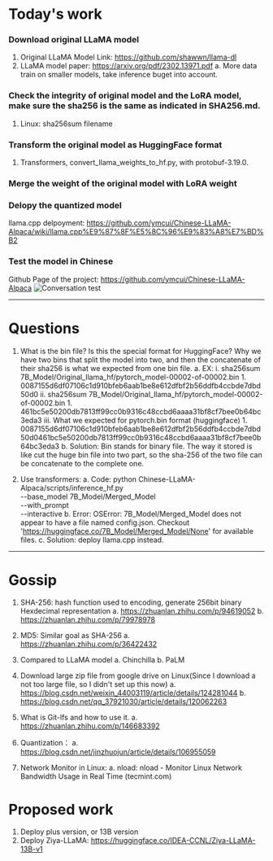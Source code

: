 # Today's work
### Download original LLaMA model
1. Original LLaMA Model Link: https://github.com/shawwn/llama-dl
2. LLaMA model paper: https://arxiv.org/pdf/2302.13971.pdf
    a. More data train on smaller models, take inference buget into account.
    
### Check the integrity of original model and the LoRA model, make sure the sha256 is the same as indicated in SHA256.md.
1. Linux: sha256sum filename

### Transform the original model as HuggingFace format
1. Transformers, convert_llama_weights_to_hf.py, with protobuf-3.19.0.

### Merge the weight of the original model with LoRA weight

### Delopy the quantized model
llama.cpp delpoyment: https://github.com/ymcui/Chinese-LLaMA-Alpaca/wiki/llama.cpp%E9%87%8F%E5%8C%96%E9%83%A8%E7%BD%B2

### Test the model in Chinese
Github Page of the project: https://github.com/ymcui/Chinese-LLaMA-Alpaca
![Conversation test](Screebshots/2023-06-05-pic1.png)

****

# Questions
1. What is the bin file? Is this the special format for HuggingFace? Why we have two bins that split the model into two, and then the concatenate of their sha256 is what we expected from one bin file.
    a. EX:
        i. sha256sum 7B_Model/Original_llama_hf/pytorch_model-00002-of-00002.bin
            1. 0087155d6df07106c1d910bfeb6aab1be8e612dfbf2b56ddfb4ccbde7dbd50d0
        ii. sha256sum 7B_Model/Original_llama_hf/pytorch_model-00002-of-00002.bin
            1. 461bc5e50200db7813ff99cc0b9316c48ccbd6aaaa31bf8cf7bee0b64bc3eda3
        iii. What we expected for pytorch.bin format (huggingface)
            1. 0087155d6df07106c1d910bfeb6aab1be8e612dfbf2b56ddfb4ccbde7dbd50d0461bc5e50200db7813ff99cc0b9316c48ccbd6aaaa31bf8cf7bee0b64bc3eda3
    b. Solution: Bin stands for binary file. The way it stored is like cut the huge bin file into two part, so the sha-256 of the two file can be concatenate to the complete one.
    
2. Use transformers:
    a. Code: python Chinese-LLaMA-Alpaca/scripts/inference_hf.py \
            --base_model 7B_Model/Merged_Model \
            --with_prompt \
            --interactive
    b. Error: OSError: 7B_Model/Merged_Model does not appear to have a file named config.json. Checkout 'https://huggingface.co/7B_Model/Merged_Model/None' for available files.
    c. Solution: deploy llama.cpp instead.

****

# Gossip
1. SHA-256: hash function used to encoding, generate 256bit binary Hexdecimal representation
    a. https://zhuanlan.zhihu.com/p/94619052
    b. https://zhuanlan.zhihu.com/p/79978978
    
2. MD5: Similar goal as SHA-256
    a. https://zhuanlan.zhihu.com/p/36422432
3. Compared to LLaMA model
    a. Chinchilla
    b. PaLM
4. Download large zip file from google drive on Linux(Since I download a not too large file, so I didn't set up this now)
    a. https://blog.csdn.net/weixin_44003119/article/details/124281044
    b. https://blog.csdn.net/qq_37921030/article/details/120062263
5. What is Git-lfs and how to use it.
    a. https://zhuanlan.zhihu.com/p/146683392
6. Quantization：
    a. https://blog.csdn.net/jinzhuojun/article/details/106955059
7. Network Monitor in Linux:
    a. nload: nload - Monitor Linux Network Bandwidth Usage in Real Time (tecmint.com)
    
# Proposed work
1. Deploy plus version, or 13B version
2. Deploy Ziya-LLaMA: https://huggingface.co/IDEA-CCNL/Ziya-LLaMA-13B-v1
